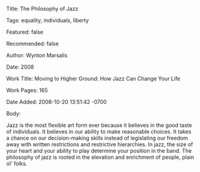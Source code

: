 Title:  The Philosophy of Jazz

Tags:   equality, individuals, liberty

Featured: false

Recommended: false

Author: Wynton Marsalis

Date:   2008

Work Title: Moving to Higher Ground: How Jazz Can Change Your Life

Work Pages: 165

Date Added: 2008-10-20 13:51:42 -0700

Body:

Jazz is the most flexible art form ever because it believes in the good taste of individuals. It believes in our ability to make reasonable choices. It takes a chance on our decision-making skills instead of legislating our freedom away with written restrictions and restrictive hierarchies. In jazz, the size of your heart and your ability to play determine your position in the band. The philosophy of jazz is rooted in the elevation and enrichment of people, plain ol' folks.

